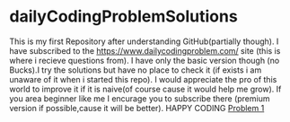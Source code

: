 # dailyCodingProblemSolutions
This is my first Repository after understanding GitHub(partially though).
I have subscribed to the https://www.dailycodingproblem.com/ site (this is where i recieve questions from).
I have only the basic version though (no Bucks).I try the solutions but have no place to check it (if exists i am unaware of it when i started this repo).
I would appreciate the pro of this world to improve it if it is naive(of course cause it would help me grow).
If you area beginner like me I encurage you to subscribe there (premium version if possible,cause it will be better).
HAPPY CODING
<a href = "Problem_Solutions/DCP001.py">Problem 1</a>
